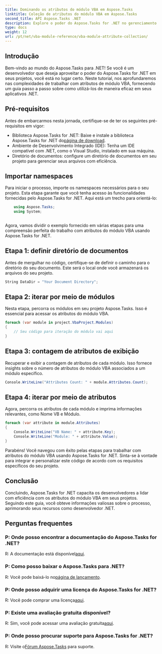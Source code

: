 ```yaml
---
title: Dominando os atributos do módulo VBA em Aspose.Tasks
linktitle: Coleção de atributos do módulo VBA em Aspose.Tasks
second_title: API Aspose.Tasks .NET
description: Explore o poder do Aspose.Tasks for .NET no gerenciamento de atributos do módulo VBA. Aprimore seus projetos .NET sem esforço. Baixe Agora! #Aspose #Tarefas #Projeto MS
type: docs
weight: 12
url: /pt/net/vba-module-reference/vba-module-attribute-collection/
---
```

## Introdução
Bem-vindo ao mundo do Aspose.Tasks para .NET! Se você é um desenvolvedor que deseja aproveitar o poder do Aspose.Tasks for .NET em seus projetos, você está no lugar certo. Neste tutorial, nos aprofundaremos nas complexidades de trabalhar com atributos de módulo VBA, fornecendo um guia passo a passo sobre como utilizá-los de maneira eficaz em seus aplicativos .NET.
## Pré-requisitos
Antes de embarcarmos nesta jornada, certifique-se de ter os seguintes pré-requisitos em vigor:
-  Biblioteca Aspose.Tasks for .NET: Baixe e instale a biblioteca Aspose.Tasks for .NET do[página de download](https://releases.aspose.com/tasks/net/).
- Ambiente de Desenvolvimento Integrado (IDE): Tenha um IDE compatível com .NET, como o Visual Studio, instalado em sua máquina.
- Diretório de documentos: configure um diretório de documentos em seu projeto para gerenciar seus arquivos com eficiência.
## Importar namespaces
Para iniciar o processo, importe os namespaces necessários para o seu projeto. Esta etapa garante que você tenha acesso às funcionalidades fornecidas pelo Aspose.Tasks for .NET. Aqui está um trecho para orientá-lo:
```csharp
    using Aspose.Tasks;
    using System;
    
```
Agora, vamos dividir o exemplo fornecido em várias etapas para uma compreensão perfeita do trabalho com atributos do módulo VBA usando Aspose.Tasks for .NET.
## Etapa 1: definir diretório de documentos
Antes de mergulhar no código, certifique-se de definir o caminho para o diretório do seu documento. Este será o local onde você armazenará os arquivos do seu projeto.
```csharp
String DataDir = "Your Document Directory";
```
## Etapa 2: iterar por meio de módulos
Nesta etapa, percorra os módulos em seu projeto Aspose.Tasks. Isso é essencial para acessar os atributos do módulo VBA.
```csharp
foreach (var module in project.VbaProject.Modules)
{
    // Seu código para iteração do módulo vai aqui
}
```
## Etapa 3: contagem de atributos de exibição
Recuperar e exibir a contagem de atributos de cada módulo. Isso fornece insights sobre o número de atributos do módulo VBA associados a um módulo específico.
```csharp
Console.WriteLine("Attributes Count: " + module.Attributes.Count);
```
## Etapa 4: iterar por meio de atributos
Agora, percorra os atributos de cada módulo e imprima informações relevantes, como Nome VB e Módulo.
```csharp
foreach (var attribute in module.Attributes)
{
    Console.WriteLine("VB Name: " + attribute.Key);
    Console.WriteLine("Module: " + attribute.Value);
}
```
Parabéns! Você navegou com êxito pelas etapas para trabalhar com atributos do módulo VBA usando Aspose.Tasks for .NET. Sinta-se à vontade para integrar e personalizar este código de acordo com os requisitos específicos do seu projeto.
## Conclusão
Concluindo, Aspose.Tasks for .NET capacita os desenvolvedores a lidar com eficiência com os atributos do módulo VBA em seus projetos. Seguindo este guia, você obteve informações valiosas sobre o processo, aprimorando seus recursos como desenvolvedor .NET.
## Perguntas frequentes
### P: Onde posso encontrar a documentação do Aspose.Tasks for .NET?
 R: A documentação está disponível[aqui](https://reference.aspose.com/tasks/net/).
### P: Como posso baixar o Aspose.Tasks para .NET?
 R: Você pode baixá-lo no[página de lançamento](https://releases.aspose.com/tasks/net/).
### P: Onde posso adquirir uma licença do Aspose.Tasks for .NET?
 R: Você pode comprar uma licença[aqui](https://purchase.aspose.com/buy).
### P: Existe uma avaliação gratuita disponível?
 R: Sim, você pode acessar uma avaliação gratuita[aqui](https://releases.aspose.com/).
### P: Onde posso procurar suporte para Aspose.Tasks for .NET?
 R: Visite o[Fórum Aspose.Tasks](https://forum.aspose.com/c/tasks/15) para suporte.